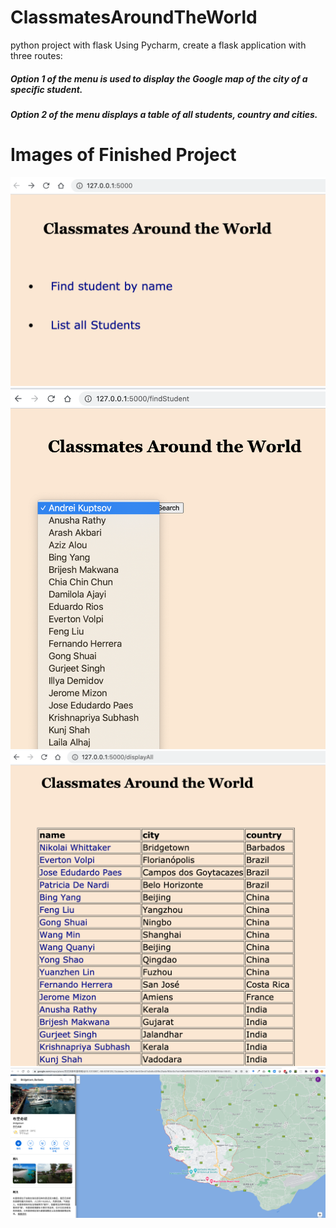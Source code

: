 # ClassmatesAroundTheWorld
python project with flask
Using Pycharm, create a flask application with three routes:
##### Option 1 of the menu is used to display the Google map of the city of a specific student.
##### Option 2 of the menu displays a table of all students, country and cities.

# Images of Finished Project
![](images/ClassmatesAroundTheWorld.png)
![](images/findSpecificStudentbyName.png)
![](images/ListOfAllStudents.png)
![](images/displayTheCityStudent.png)
